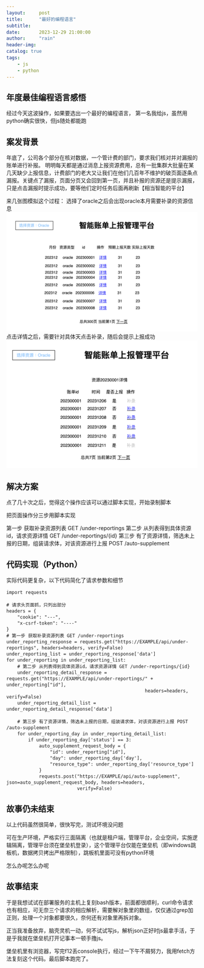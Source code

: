 ```yaml
---
layout:     post
title:      "最好的编程语言"
subtitle:   
date:       2023-12-29 21:00:00
author:     "rain"
header-img: 
catalog: true
tags:
    - js
    - python
---
```



## 年度最佳编程语言感悟
经过今天这波操作，如果要选出一个最好的编程语言，
第一名我给js，虽然用python确实很快，但js随处都能跑

## 案发背景
年底了，公司各个部分在核对数据，一个管计费的部门，要求我们核对并对漏报的账单进行补报。
明明每天都是通过消息上报资源费用，总有一批集群大批量在某几天缺少上报信息，计费部门的老大又让我们在他们几百年不维护的破页面逐条点漏报。关键点了漏报，页面分页又会回到第一页，并且补报的资源还是提示漏报，只是点击漏报时提示成功，要等他们定时任务后面再刷新【相当智能的平台】

来几张图模拟这个过程：
选择了oracle之后会出现oracle本月需要补录的资源信息
![1](/img/Snipaste_2024-01-03_21-44-23.png)
点击详情之后，需要针对具体天点击补录，随后会提示上报成功
![2](/img/Snipaste_2024-01-03_21-44-36.png)

## 解决方案
点了几十次之后，觉得这个操作应该可以通过脚本实现，开始录制脚本

把页面操作分三步用脚本实现

第一步 获取补录资源列表 GET /under-reportings
第二步 从列表得到具体资源id，请求资源详情 GET /under-reportings/{id}
第三步 有了资源详情，筛选未上报的日期，组装请求体，对该资源进行上报 POST /auto-supplement


## 代码实现（Python）
实际代码更复杂，以下代码简化了请求参数和细节
```
import requests

# 请求头页面抓，只列出部分
headers = {
    "cookie": "---",
    "x-csrf-token": "----"
}
# 第一步 获取补录资源列表 GET /under-reportings
under_reporting_response = requests.get("https://EXAMPLE/api/under-reportings", headers=headers, verify=False)
under_reporting_list = under_reporting_response['data']
for under_reporting in under_reporting_list:
    # 第二步 从列表得到具体资源id，请求资源详情 GET /under-reportings/{id}
    under_reporting_detail_response = requests.get("https://EXAMPLE/api/under-reportings/" + under_reporting["id"],
                                                   headers=headers, verify=False)
    under_reporting_detail_list = under_reporting_detail_response['data']

    # 第三步 有了资源详情，筛选未上报的日期，组装请求体，对该资源进行上报 POST /auto-supplement
    for under_reporting_day in under_reporting_detail_list:
        if under_reporting_day['status'] == 3:
            auto_supplement_request_body = {
                "id": under_reporting["id"],
                "day": under_reporting_day['day'],
                "resource_type": under_reporting_day['resource_type']
            }
            requests.post("https://EXAMPLE/api/auto-supplement", json=auto_supplement_request_body, headers=headers,
                          verify=False)

```

## 故事仍未结束
以上代码虽然很简单，很快写完，测试环境没问题

可在生产环境，严格实行三面隔离（也就是租户端，管理平台，企业空间，实施逻辑隔离，管理平台须在堡垒机登录），这个管理平台仅能在堡垒机（即windows跳板机，数据拷贝拷出严格限制），跳板机里面可没有python环境

怎么办呢怎么办呢

## 故事结束
于是我想试试在部署服务的主机上复刻bash版本，前面都很顺利，curl命令请求也有相应，可无奈三个请求的相应解析，需要解对象里的数组，仅仅通过grep加正则，处理一个对象都要很久，奈何还有对象里再拆对象。

正当我准备放弃，脑壳灵机一动，何不试试写js，解析json正好时js最拿手活，于是乎我就在堡垒机打开记事本一顿手撸js。

堡垒机里有浏览器，写完f12丢console执行，经过一下午不屑努力，我用fetch方法复刻这个代码。最后脚本跑完了。
